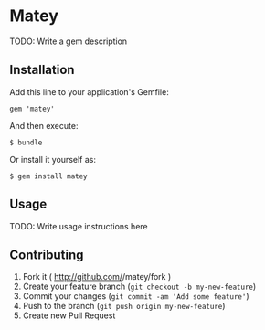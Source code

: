 # Matey

TODO: Write a gem description

## Installation

Add this line to your application's Gemfile:

    gem 'matey'

And then execute:

    $ bundle

Or install it yourself as:

    $ gem install matey

## Usage

TODO: Write usage instructions here

## Contributing

1. Fork it ( http://github.com/<my-github-username>/matey/fork )
2. Create your feature branch (`git checkout -b my-new-feature`)
3. Commit your changes (`git commit -am 'Add some feature'`)
4. Push to the branch (`git push origin my-new-feature`)
5. Create new Pull Request
